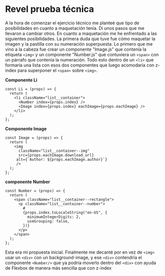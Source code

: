 # Revel prueba técnica

A la hora de comenzar el ejercicio técnico me planteé que tipo de posibilidades en cuanto a maquetación tenía.
Di unos pasos que me llevaron a cambiar otros. En cuanto a maquetación me he enfrentado a las siguientes posibilidades.
La primera duda que tuve fue cómo maquetar la imagen y la pastilla con su numeración superpuesta. Lo primero que me vino a la cabeza fue crear un componente "Image.js" que contenía la etiqueta `<img>` y un componente "Number.js" que contuviera un `<span>` con un párrafo que contenía la numeración. Todo esto dentro de un `<li>` que formaría una lista con esos dos componentes que luego acomodaría con z-index para superponer el `<span>` sobre `<img>`.

**Componente Li**

```
const Li = (props) => {
  return (
    <li className="list__container">
      <Number index={props.index} />
      <Image index={props.index} eachImage={props.eachImage} />
    </li>
  );
};
```

**Componente Image**

```
const Image = (props) => {
  return (
    <img
      className="list__container--img"
      src={props.eachImage.download_url}
     alt={`Author: ${props.eachImage.author}`}
     />
  );
};
```

**componente Number**

```
const Number = (props) => {
  return (
    <span className="list__container--rectangle">
      <p className="list__container--number">
        #
        {props.index.toLocaleString("en-US", {
          minimumIntegerDigits: 2,
          useGrouping: false,
        })}
      </p>
    </span>
  );
};
```

Esta era mi propuesta inicial. Finalmente me decanté por en vez de `<img>` usar un `<div>` con un background-image, y ese `<div>` contendría el componente `<Number/>` que ya podría moverlo dentro del `<div>` con ayuda de Flexbox de manera más sencilla que con z-index
